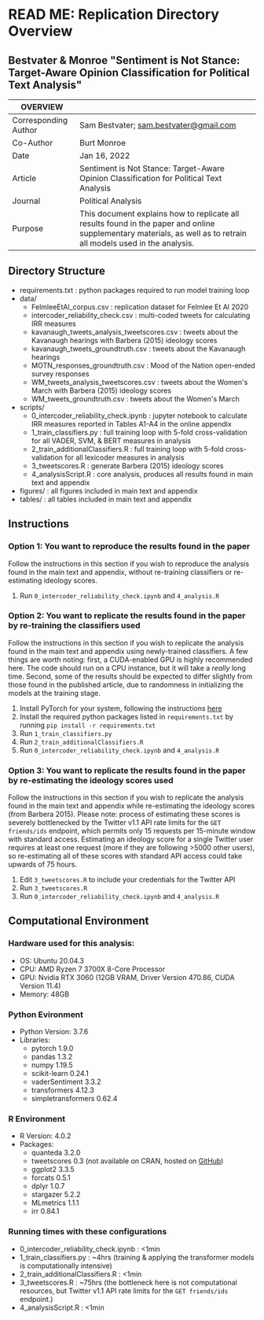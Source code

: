 # READ ME: Replication Directory Overview
## Bestvater &amp; Monroe "Sentiment is Not Stance: Target-Aware Opinion Classification for Political Text Analysis"

|OVERVIEW              |                                        |
| ---------------------|----------------------------------------|
| Corresponding Author | Sam Bestvater; sam.bestvater@gmail.com |
| Co-Author            | Burt Monroe |
| Date                 | Jan 16, 2022 |
| Article              | Sentiment is Not Stance: Target-Aware Opinion Classification for Political Text Analysis  |
| Journal              | Political Analysis |
| Purpose              | This document explains how to replicate all results found in the paper and online supplementary materials, as well as to retrain all models used in the analysis. |


## Directory Structure
- requirements.txt : python packages required to run model training loop
- data/
  - FelmleeEtAl_corpus.csv : replication dataset for Felmlee Et Al 2020
  - intercoder_reliability_check.csv : multi-coded tweets for calculating IRR measures
  - kavanaugh_tweets_analysis_tweetscores.csv : tweets about the Kavanaugh hearings with Barbera (2015) ideology scores
  - kavanaugh_tweets_groundtruth.csv : tweets about the Kavanaugh hearings
  - MOTN_responses_groundtruth.csv : Mood of the Nation open-ended survey responses
  - WM_tweets_analysis_tweetscores.csv : tweets about the Women's March with Barbera (2015) ideology scores
  - WM_tweets_groundtruth.csv : tweets about the Women's March
- scripts/
  - 0_intercoder_reliability_check.ipynb : jupyter notebook to calculate IRR measures reported in Tables A1-A4 in the online appendix
  - 1_train_classifiers.py : full training loop with 5-fold cross-validation for all VADER, SVM, & BERT measures in analysis
  - 2_train_additionalClassifiers.R : full training loop with 5-fold cross-validation for all lexicoder measures in analysis
  - 3_tweetscores.R : generate Barbera (2015) ideology scores
  - 4_analysisScript.R : core analysis, produces all results found in main text and appendix
- figures/ : all figures included in main text and appendix
- tables/ : all tables included in main text and appendix


## Instructions

### Option 1: You want to reproduce the results found in the paper
Follow the instructions in this section if you wish to reproduce the analysis found in the main text and appendix, without re-training classifiers or re-estimating ideology scores.

1. Run `0_intercoder_reliability_check.ipynb` and `4_analysis.R`

### Option 2: You want to replicate the results found in the paper by re-training the classifiers used
Follow the instructions in this section if you wish to replicate the analysis found in the main text and appendix using newly-trained classifiers. A few things are worth noting: first, a CUDA-enabled GPU is highly recommended here. The code should run on a CPU instance, but it will take a *really* long time. Second, some of the results should be expected to differ slightly from those found in the published article, due to randomness in initializing the models at the training stage.

1. Install PyTorch for your system, following the instructions [here](https://pytorch.org/get-started/locally/)
2. Install the required python packages listed in `requirements.txt` by running `pip install -r requirements.txt` 
3. Run `1_train_classifiers.py`
4. Run `2_train_additionalClassifiers.R`
5. Run `0_intercoder_reliability_check.ipynb` and `4_analysis.R`

### Option 3: You want to replicate the results found in the paper by re-estimating the ideology scores used
Follow the instructions in this section if you wish to replicate the analysis found in the main text and appendix while re-estimating the ideology scores (from Barbera 2015). Please note: process of estimating these scores is severely bottlenecked by the Twitter v1.1 API rate limits for the `GET friends/ids` endpoint, which permits only 15 requests per 15-minute window with standard access. Estimating an ideology score for a single Twitter user requires at least one request (more if they are following >5000 other users), so re-estimating all of these scores with standard API access could take upwards of 75 hours.

1. Edit `3_tweetscores.R` to include your credentials for the Twitter API
2. Run `3_tweetscores.R`
3. Run `0_intercoder_reliability_check.ipynb` and `4_analysis.R`

## Computational Environment

### Hardware used for this analysis:
- OS: Ubuntu 20.04.3
- CPU: AMD Ryzen 7 3700X 8-Core Processor
- GPU: Nvidia RTX 3060 (12GB VRAM, Driver Version 470.86, CUDA Version 11.4)
- Memory: 48GB

### Python Evironment
- Python Version: 3.7.6
- Libraries:
  - pytorch 1.9.0
  - pandas 1.3.2
  - numpy 1.19.5
  - scikit-learn 0.24.1
  - vaderSentiment 3.3.2
  - transformers 4.12.3
  - simpletransformers 0.62.4

### R Environment
- R Version: 4.0.2
- Packages:
  - quanteda 3.2.0
  - tweetscores 0.3 (not available on CRAN, hosted on [GitHub](https://github.com/pablobarbera/twitter_ideology))
  - ggplot2 3.3.5
  - forcats 0.5.1
  - dplyr 1.0.7
  - stargazer 5.2.2
  - MLmetrics 1.1.1
  - irr 0.84.1

### Running times with these configurations
  - 0_intercoder_reliability_check.ipynb : <1min
  - 1_train_classifiers.py : ~4hrs (training & applying the transformer models is computationally intensive)
  - 2_train_additionalClassifiers.R : <1min
  - 3_tweetscores.R : ~75hrs (the bottleneck here is not computational resources, but Twitter v1.1 API rate limits for the `GET friends/ids` endpoint.) 
  - 4_analysisScript.R : <1min
